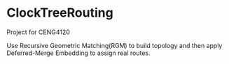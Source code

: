 # ClockTreeRouting
Project for CENG4120

Use Recursive Geometric Matching(RGM) to build topology and then apply Deferred-Merge Embedding to assign real routes.
